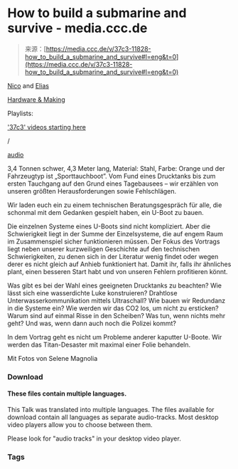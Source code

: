 <!--yml
category: 未分类
date: 2024-05-27 14:49:00
-->

# How to build a submarine and survive - media.ccc.de

> 来源：[https://media.ccc.de/v/37c3-11828-how_to_build_a_submarine_and_survive#l=eng&t=0](https://media.ccc.de/v/37c3-11828-how_to_build_a_submarine_and_survive#l=eng&t=0)

[Nico](/search?p=Nico) and [Elias](/search?p=Elias)

[Hardware & Making](/c/37c3/Hardware%20&%20Making)

Playlists:

['37c3' videos starting here](/v/37c3-11828-how_to_build_a_submarine_and_survive/playlist)

/

[audio](/v/37c3-11828-how_to_build_a_submarine_and_survive/audio)

3,4 Tonnen schwer, 4,3 Meter lang, Material: Stahl, Farbe: Orange und der Fahrzeugtyp ist „Sporttauchboot”. Vom Fund eines Drucktanks bis zum ersten Tauchgang auf den Grund eines Tagebausees – wir erzählen von unseren größten Herausforderungen sowie Fehlschlägen.

Wir laden euch ein zu einem technischen Beratungsgespräch für alle, die schonmal mit dem Gedanken gespielt haben, ein U-Boot zu bauen.

Die einzelnen Systeme eines U-Boots sind nicht kompliziert. Aber die Schwierigkeit liegt in der Summe der Einzelsysteme, die auf engem Raum im Zusammenspiel sicher funktionieren müssen. Der Fokus des Vortrags liegt neben unserer kurzweiligen Geschichte auf den technischen Schwierigkeiten, zu denen sich in der Literatur wenig findet oder wegen derer es nicht gleich auf Anhieb funktioniert hat. Damit ihr, falls ihr ähnliches plant, einen besseren Start habt und von unseren Fehlern profitieren könnt.

Was gibt es bei der Wahl eines geeigneten Drucktanks zu beachten?
Wie lässt sich eine wasserdichte Luke konstruieren?
Drahtlose Unterwasserkommunikation mittels Ultraschall?
Wie bauen wir Redundanz in die Systeme ein?
Wie werden wir das CO2 los, um nicht zu ersticken?
Warum sind auf einmal Risse in den Scheiben?
Was tun, wenn nichts mehr geht?
Und was, wenn dann auch noch die Polizei kommt?

In dem Vortrag geht es nicht um Probleme anderer kaputter U-Boote. Wir werden das Titan-Desaster mit maximal einer Folie behandeln.

Mit Fotos von Selene Magnolia

### Download

#### These files contain multiple languages.

This Talk was translated into multiple languages. The files available for download contain all languages as separate audio-tracks. Most desktop video players allow you to choose between them.

Please look for "audio tracks" in your desktop video player.

### Tags
